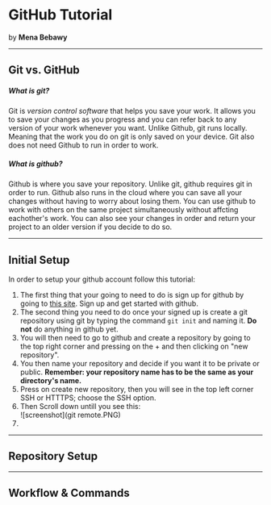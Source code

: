 # GitHub Tutorial

by **Mena Bebawy**

---
## Git vs. GitHub

##### What is git?
Git is _version control software_ that helps you save your work. It allows you to save your changes as you progress and you can refer back to any version of your work whenever you want. Unlike Github, git runs locally. Meaning that the work you do on git is only saved on your device. Git also does not need Github to run in order to work.
##### What is github?
Github is where you save your repository. Unlike git, github requires git in order to run. Github also runs in the cloud where you can save all your changes without having to worry about losing them. You can use github to work with others on the same project simultaneously without affcting eachother's work. You can also see your changes in order and return your project to an older version if you decide to do so.

---
## Initial Setup
In order to setup your github account follow this tutorial:  
1. The first thing that your going to need to do is sign up for github by going to [this site](github.com). Sign up and get started with github. 
2. The second thing you need to do once your signed up is create a git repository using git by typing the command `git init` and naming it. **Do not** do anything in github yet.
3. You will then need to go to github and create a repository by going to the top right corner and pressing on the + and then clicking on "new repository".
4. You then name your repository and decide if you want it to be private or public. **Remember: your repository name has to be the same as your directory's name.**
5. Press on create new repository, then you will see in the top left corner SSH or HTTTPS; choose the SSH option. 
6. Then Scroll down untill you see this:  
![screenshot](git remote.PNG)
7.  


---
## Repository Setup



---
## Workflow & Commands